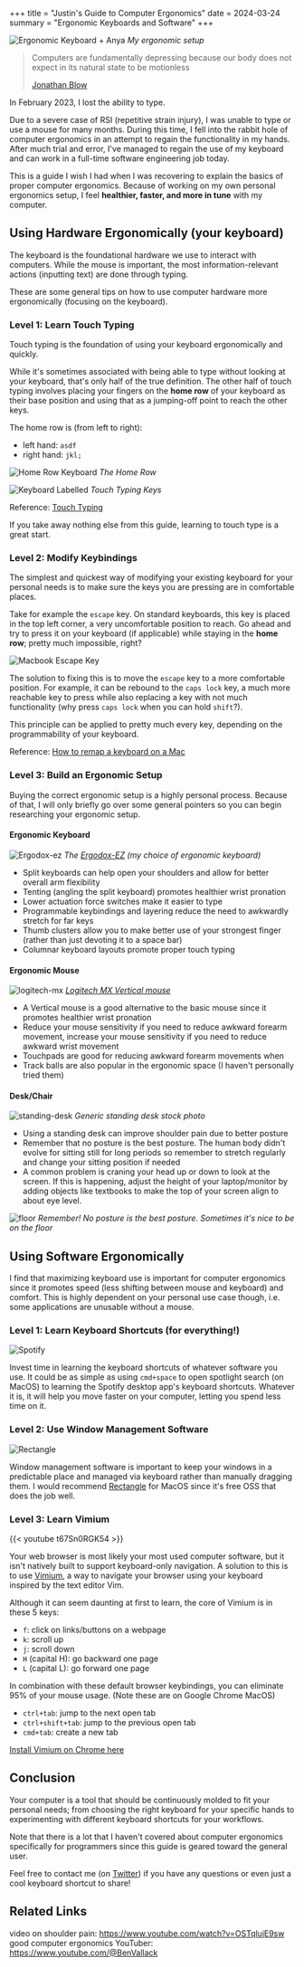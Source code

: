 +++
title = "Justin's Guide to Computer Ergonomics"
date = 2024-03-24
summary = "Ergonomic Keyboards and Software"
+++

![Ergonomic Keyboard + Anya](images/ergo-anya.png)
*My ergonomic setup*

> Computers are fundamentally depressing because our body does not expect in its natural state to be motionless
>
> [Jonathan Blow](https://youtu.be/i7kh8pNRWOo?si=uXOIwhr-dAjdFkZ5&t=236)

In February 2023, I lost the ability to type.

Due to a severe case of RSI (repetitive strain injury), I was unable to type or use a mouse for many months. During this time, I fell into the rabbit hole of computer ergonomics in an attempt to regain the functionality in my hands. After much trial and error, I've managed to regain the use of my keyboard and can work in a full-time software engineering job today.

This is a guide I wish I had when I was recovering to explain the basics of proper computer ergonomics. Because of working on my own personal ergonomics setup, I feel **healthier, faster, and more in tune** with my computer.

## Using Hardware Ergonomically (your keyboard)

The keyboard is the foundational hardware we use to interact with computers. While the mouse is important, the most information-relevant actions (inputting text) are done through typing.

These are some general tips on how to use computer hardware more ergonomically (focusing on the keyboard).

### Level 1: Learn Touch Typing

Touch typing is the foundation of using your keyboard ergonomically and quickly.

While it's sometimes associated with being able to type without looking at your keyboard, that's only half of the true definition. The other half of touch typing involves placing your fingers on the **home row** of your keyboard as their base position and using that as a jumping-off point to reach the other keys.

The home row is (from left to right):

* left hand: `asdf`
* right hand: `jkl;`

![Home Row Keyboard](images/home-row-keyboard.png)
*The Home Row*

![Keyboard Labelled](images/keyboard-labelled.jpg)
*Touch Typing Keys*

Reference: [Touch Typing](https://opentextbc.ca/computerstudies/chapter/the-base-position/)

If you take away nothing else from this guide, learning to touch type is a great start.

### Level 2: Modify Keybindings

The simplest and quickest way of modifying your existing keyboard for your personal needs is to make sure the keys you are pressing are in comfortable places.

Take for example the `escape` key. On standard keyboards, this key is placed in the top left corner, a very uncomfortable position to reach. Go ahead and try to press it on your keyboard (if applicable) while staying in the **home row**; pretty much impossible, right?

![Macbook Escape Key](images/macbook-escape-key.png)

The solution to fixing this is to move the `escape` key to a more comfortable position. For example, it can be rebound to the `caps lock` key, a much more reachable key to press while also replacing a key with not much functionality (why press `caps lock` when you can hold `shift`?).

This principle can be applied to pretty much every key, depending on the programmability of your keyboard.

Reference: [How to remap a keyboard on a Mac](https://www.theverge.com/23591533/mac-remap-keyboard-how-to)

### Level 3: Build an Ergonomic Setup

Buying the correct ergonomic setup is a highly personal process. Because of that, I will only briefly go over some general pointers so you can begin researching your ergonomic setup.

#### Ergonomic Keyboard

![Ergodox-ez](images/ergodox-ez.jpeg)
*The [Ergodox-EZ](https://ergodox-ez.com/) (my choice of ergonomic keyboard)*

* Split keyboards can help open your shoulders and allow for better overall arm flexibility
* Tenting (angling the split keyboard) promotes healthier wrist pronation
* Lower actuation force switches make it easier to type
* Programmable keybindings and layering reduce the need to awkwardly stretch for far keys
* Thumb clusters allow you to make better use of your strongest finger (rather than just devoting it to a space bar)
* Columnar keyboard layouts promote proper touch typing

#### Ergonomic Mouse

![logitech-mx](images/logitech-mx.webp)
*[Logitech MX Vertical mouse](https://www.logitech.com/en-us/products/mice/mx-vertical-ergonomic-mouse.910-005447.html)*

* A Vertical mouse is a good alternative to the basic mouse since it promotes healthier wrist pronation
* Reduce your mouse sensitivity if you need to reduce awkward forearm movement, increase your mouse sensitivity if you need to reduce awkward wrist movement
* Touchpads are good for reducing awkward forearm movements when
* Track balls are also popular in the ergonomic space (I haven't personally tried them)

#### Desk/Chair

![standing-desk](images/standing-desk.jpeg)
*Generic standing desk stock photo*

* Using a standing desk can improve shoulder pain due to better posture
* Remember that no posture is the best posture. The human body didn't evolve for sitting still for long periods so remember to stretch regularly and change your sitting position if needed
* A common problem is craning your head up or down to look at the screen. If this is happening, adjust the height of your laptop/monitor by adding objects like textbooks to make the top of your screen align to about eye level.

![floor](images/floor.jpg)
*Remember! No posture is the best posture. Sometimes it's nice to be on the floor*

## Using Software Ergonomically

I find that maximizing keyboard use is important for computer ergonomics since it promotes speed (less shifting between mouse and keyboard) and comfort. This is highly dependent on your personal use case though, i.e. some applications are unusable without a mouse.

### Level 1: Learn Keyboard Shortcuts (for everything!)

![Spotify](images/spotify-keyboard-shortcuts.png)

Invest time in learning the keyboard shortcuts of whatever software you use. It could be as simple as using `cmd+space` to open spotlight search (on MacOS) to learning the Spotify desktop app's keyboard shortcuts. Whatever it is, it will help you move faster on your computer, letting you spend less time on it.

### Level 2: Use Window Management Software

![Rectangle](images/rectangle.jpeg)

Window management software is important to keep your windows in a predictable place and managed via keyboard rather than manually dragging them. I would recommend [Rectangle](https://rectangleapp.com/) for MacOS since it's free OSS that does the job well.

### Level 3: Learn Vimium

{{< youtube t67Sn0RGK54 >}}

Your web browser is most likely your most used computer software, but it isn't natively built to support keyboard-only navigation. A solution to this is to use [Vimium](https://vimium.github.io/), a way to navigate your browser using your keyboard inspired by the text editor Vim.

Although it can seem daunting at first to learn, the core of Vimium is in these 5 keys:

* `f`: click on links/buttons on a webpage
* `k`: scroll up
* `j`: scroll down
* `H` (capital H): go backward one page
* `L` (capital L): go forward one page

In combination with these default browser keybindings, you can eliminate 95% of your mouse usage. (Note these are on Google Chrome MacOS)

* `ctrl+tab`: jump to the next open tab
* `ctrl+shift+tab`: jump to the previous open tab
* `cmd+tab`: create a new tab

[Install Vimium on Chrome here](https://chromewebstore.google.com/detail/vimium/dbepggeogbaibhgnhhndojpepiihcmeb)

## Conclusion

Your computer is a tool that should be continuously molded to fit your personal needs; from choosing the right keyboard for your specific hands to experimenting with different keyboard shortcuts for your workflows.

Note that there is a lot that I haven't covered about computer ergonomics specifically for programmers since this guide is geared toward the general user.

Feel free to contact me (on [Twitter](https://twitter.com/justinliang1020)) if you have any questions or even just a cool keyboard shortcut to share!

## Related Links

video on shoulder pain: <https://www.youtube.com/watch?v=OSTqlujE9sw>
good computer ergonomics YouTuber: <https://www.youtube.com/@BenVallack>

